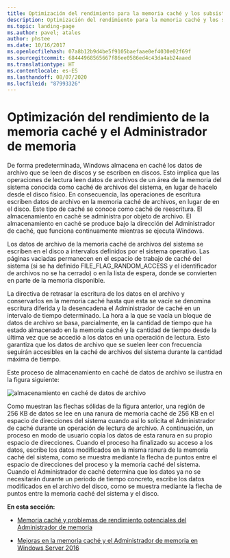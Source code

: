 ```yaml
---
title: Optimización del rendimiento para la memoria caché y los subsistemas de administración de memoria
description: Optimización del rendimiento para la memoria caché y los subsistemas de administración de memoria
ms.topic: landing-page
ms.author: pavel; atales
author: phstee
ms.date: 10/16/2017
ms.openlocfilehash: 07a8b12b9d4be5f9105baefaae0ef4030e02f69f
ms.sourcegitcommit: 68444968565667f86ee0586ed4c43da4ab24aaed
ms.translationtype: HT
ms.contentlocale: es-ES
ms.lasthandoff: 08/07/2020
ms.locfileid: "87993326"
---
```

# <a name="performance-tuning-cache-and-memory-manager"></a>Optimización del rendimiento de la memoria caché y el Administrador de memoria

De forma predeterminada, Windows almacena en caché los datos de archivo que se leen de discos y se escriben en discos. Esto implica que las operaciones de lectura leen datos de archivos de un área de la memoria del sistema conocida como caché de archivos del sistema, en lugar de hacelo desde el disco físico. En consecuencia, las operaciones de escritura escriben datos de archivo en la memoria caché de archivos, en lugar de en el disco. Este tipo de caché se conoce como caché de reescritura. El almacenamiento en caché se administra por objeto de archivo. El almacenamiento en caché se produce bajo la dirección del Administrador de caché, que funciona continuamente mientras se ejecuta Windows.

Los datos de archivo de la memoria caché de archivos del sistema se escriben en el disco a intervalos definidos por el sistema operativo. Las páginas vaciadas permanecen en el espacio de trabajo de caché del sistema (si se ha definido FILE\_FLAG\_RANDOM\_ACCESS y el identificador de archivos no se ha cerrado) o en la lista de espera, donde se convierten en parte de la memoria disponible.

La directiva de retrasar la escritura de los datos en el archivo y conservarlos en la memoria caché hasta que esta se vacíe se denomina escritura diferida y la desencadena el Administrador de caché en un intervalo de tiempo determinado. La hora a la que se vacía un bloque de datos de archivo se basa, parcialmente, en la cantidad de tiempo que ha estado almacenado en la memoria caché y la cantidad de tiempo desde la última vez que se accedió a los datos en una operación de lectura. Esto garantiza que los datos de archivo que se suelen leer con frecuencia seguirán accesibles en la caché de archivos del sistema durante la cantidad máxima de tiempo.

Este proceso de almacenamiento en caché de datos de archivo se ilustra en la figura siguiente:

![almacenamiento en caché de datos de archivo](../../media/perftune-guide-file-data-caching.png)

Como muestran las flechas sólidas de la figura anterior, una región de 256 KB de datos se lee en una ranura de memoria caché de 256 KB en el espacio de direcciones del sistema cuando así lo solicita el Administrador de caché durante un operación de lectura de archivo. A continuación, un proceso en modo de usuario copia los datos de esta ranura en su propio espacio de direcciones. Cuando el proceso ha finalizado su acceso a los datos, escribe los datos modificados en la misma ranura de la memoria caché del sistema, como se muestra mediante la flecha de puntos entre el espacio de direcciones del proceso y la memoria caché del sistema. Cuando el Administrador de caché determina que los datos ya no se necesitarán durante un periodo de tiempo concreto, escribe los datos modificados en el archivo del disco, como se muestra mediante la flecha de puntos entre la memoria caché del sistema y el disco.

**En esta sección:**

-   [Memoria caché y problemas de rendimiento potenciales del Administrador de memoria](troubleshoot.md)

-   [Mejoras en la memoria caché y el Administrador de memoria en Windows Server 2016](./improvements-in-windows-server.md)